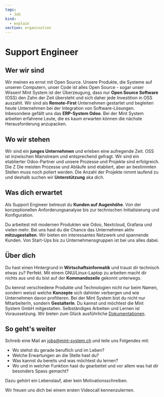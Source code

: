 ```yaml
---
tags:
  - Job
kind:
  - explain
section: organisation
---
```


# Support Engineer

## Wer wir sind

Wir meinen es ernst mit Open Source. Unsere Produkte, die Systeme auf unseren Computern, unser Code ist alles Open Source - sogar unser Wissen!
Mint System ist der Überzeugung, dass nur **Open Source Software** (OSS) den Zahn der Zeit übersteht und sich daher jede Investition in OSS auszahlt.
Wir sind als **Remote-First** Unternehmen gestartet und begleiten heute Unternehmen bei der Integration von Software-Lösungen. Inbesondere gefällt uns das **ERP-System Odoo**.
Bei der Mint System arbeiten erfahrene Leute, die es kaum erwarten können die nächste Herausforderung anzupacken.

## Wo wir stehen

Wir sind ein **junges Unternehmen** und erleben eine aufregende Zeit. OSS ist inzwischen Mainstream und entsprechend gefragt.
Wir sind ein etablierter Odoo-Partner und unsere Prozesse und Projekte sind erfolgreich. Die Z
Die meisten Prozesse und Abläufe sind etabliert, aber an bestimmten Stellen muss noch poliert werden. Die Anzahl der Projekte nimmt laufend zu und deshalb suchen wir **Unterstützung** aka dich.

## Was dich erwartet

Als Support Engineer betreust du **Kunden auf Augenhöhe**. Von der konzeptionellen Anforderungsanalyse bis zur technischen Initialisierung und Konfiguration.

Du arbeitest mit modernen Produkten wie Odoo, Nextcloud, Grafana und vielen mehr. Bei uns hast du die Chance das Unternehmen aktiv **mitzugestalten**.
Wir bieten ein interessantes Netzwerk und spannende Kunden. Von Start-Ups bis zu Unternehmensgruppen ist bei uns alles dabei.

## Über dich

Du hast einen Hintergrund in **Wirtschaftsinformatik** und traust dir technisch etwas zu? Perfekt. Mit einem GNU/Linux-Laptop zu arbeiten macht dir nichts aus und du bist auf der **Kommandozeile** gekonnt unterwegs.

Du kennst verschiedene Produkte und Technologien nicht nur beim Namen, sondern weisst welche **Konzepte** sich dahinter verbergen und wie Unternehmen davon profitieren.
Bei der Mint System bist du nicht nur MitarbeiterIn, sondern **GestalterIn**. Du kannst und möchtest die Mint System GmbH mitgestalten. Selbständiges Arbeiten und Lernen ist Voraussetzung. Wir bieten zum Glück ausführliche [Dokumentationen](https://wiki.mint-system.ch).

## So geht's weiter

Schreib eine Mail an <jobs@mint-system.ch> und teile uns Folgendes mit:

- Wo stehst du gerade beruflich und im Leben?
- Welche Erwartungen an die Stelle hast du?
- Was kannst du bereits und was möchtest du lernen?
- Wo und in welcher Funktion hast du gearbeitet und vor allem was hat dir besonders Spass gemacht?

Dazu gehört ein Lebenslauf, aber kein Motivationsschreiben.

Wir freuen uns dich bei einem ersten Videocall kennenzulernen.
